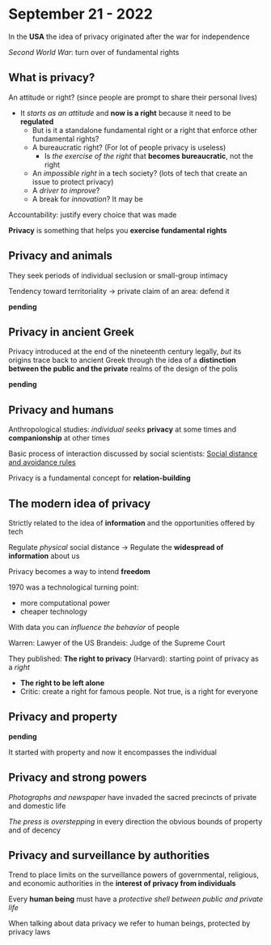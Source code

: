 # September 21 - 2022

In the **USA** the idea of privacy originated after the war for independence

*Second World War*: turn over of fundamental rights

## What is privacy?

An attitude or right? (since people are prompt to share their personal lives)

- It *starts as an attitude* and **now is a right** because it need to be **regulated**
	- But is it a standalone fundamental right or a right that enforce other fundamental rights?
	- A bureaucratic right? (For lot of people privacy is useless)
		- Is *the exercise of the right* that **becomes bureaucratic**, not the right
	- An *impossible right* in a tech society? (lots of tech that create an issue to protect privacy)
	- A *driver to improve*?
	- A break for *innovation*? It may be

Accountability: justify every choice that was made

**Privacy** is something that helps you **exercise fundamental rights**

## Privacy and animals

They seek periods of individual seclusion or small-group intimacy

Tendency toward territoriality $\rightarrow$ private claim of an area: defend it

**pending**

## Privacy in ancient Greek

Privacy introduced at the end of the nineteenth century legally, *but* its origins trace back to ancient Greek through the idea of a **distinction between the public and the private** realms of the design of the polis
 

**pending**

## Privacy and humans

Anthropological studies: *individual seeks* **privacy** at some times and **companionship** at other times

Basic process of interaction discussed by social scientists: <u>Social distance and avoidance rules</u>

Privacy is a fundamental concept for **relation-building**

## The modern idea of privacy

Strictly related to the idea of **information** and the opportunities offered by tech

Regulate *physical* social distance $\rightarrow$ Regulate the **widespread of information** about us

Privacy becomes a way to intend **freedom**


1970 was a technological turning point:
- more computational power
- cheaper technology

With data you can *influence the behavior* of people

Warren: Lawyer of the US
Brandeis: Judge of the Supreme Court

They published: **The right to privacy** (Harvard): starting point of privacy as a *right*
- **The right to be left alone**
- Critic: create a right for famous people. Not true, is a right for everyone

## Privacy and property

**pending**

It started with property and now it encompasses the individual


## Privacy and strong powers

*Photographs and newspaper* have invaded the sacred precincts of private and domestic life

*The press is overstepping* in every direction the obvious bounds of property and of decency

## Privacy and surveillance by authorities

Trend to place limits on the surveillance powers of governmental, religious, and economic authorities in the **interest of privacy from individuals**

Every **human being** must have a *protective shell between public and private life*

When talking about data privacy we refer to human beings, protected by privacy laws